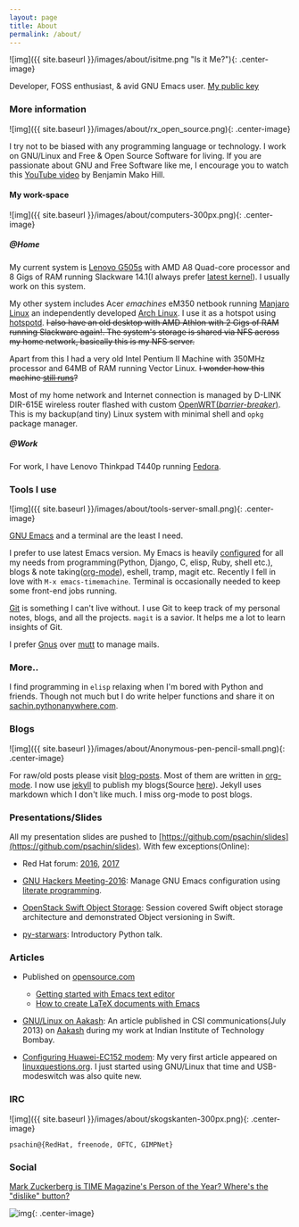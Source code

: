 ```yaml
---
layout: page
title: About
permalink: /about/
---
```


![img]({{ site.baseurl }}/images/about/isitme.png "Is it Me?"){: .center-image}

Developer, FOSS enthusiast, & avid GNU Emacs
user.
[My public key](http://pgp.mit.edu/pks/lookup?search=psachin&op=index)

### More information

![img]({{ site.baseurl }}/images/about/rx_open_source.png){: .center-image}

I try not to be biased with any programming language or technology. I
work on GNU/Linux and Free & Open Source Software for living. If you
are passionate about GNU and Free Software like me, I encourage you to
watch
this [YouTube video](https://www.youtube.com/watch?v=Er1pM9suxvE) by
Benjamin Mako Hill.

#### My work-space

![img]({{ site.baseurl }}/images/about/computers-300px.png){: .center-image}

##### @Home

My current system is [Lenovo
G505s](https://plus.google.com/photos/photo/113870692888444102463/6355020254313100738?icm=false&sqid=104043194426129544738&ssid=2c4bb3f4-0eed-4d83-9385-eb6e51a01dc9)
with AMD A8 Quad-core processor and 8 Gigs of RAM running Slackware
14.1(I always prefer [latest
kernel](https://github.com/psachin/bash_scripts/blob/master/build_my_kernel.sh)).
I usually work on this system.

My other system includes Acer _emachines_ eM350 netbook running
[Manjaro Linux](https://manjaro.org/) an independently developed [Arch
Linux](https://www.archlinux.org/). I use it as a hotspot using
[hotspotd](https://github.com/psachin/hotspotd). ~~I also have an old
desktop with AMD Athlon with 2 Gigs of RAM running Slackware again!.
The system's storage is shared via NFS across my home network,
basically this is my NFS server.~~

Apart from this I had a very old Intel Pentium II Machine with 350MHz
processor and 64MB of RAM running Vector Linux. ~~I wonder how this
machine [still
runs](https://plus.google.com/+Sachinp/posts/UMCp3L6NiAn?pid=5864821069617337218&oid=113870692888444102463)?~~

Most of my home network and Internet connection is managed by D-LINK
DIR-615E wireless router flashed with custom
[OpenWRT(_barrier-breaker_)](https://openwrt.org/). This is my
backup(and tiny) Linux system with minimal shell and `opkg` package
manager.

##### @Work

For work, I have Lenovo Thinkpad T440p running
[Fedora](https://getfedora.org/).

### Tools I use

![img]({{ site.baseurl }}/images/about/tools-server-small.png){: .center-image}

[GNU Emacs](https://www.gnu.org/software/emacs/) and a terminal are
the least I need.

I prefer to use latest Emacs version. My Emacs is heavily
[configured](https://github.com/psachin/.emacs.d) for all my needs
from programming(Python, Django, C, elisp, Ruby, shell etc.), blogs &
note taking([org-mode](https://orgmode.org/)), eshell, tramp, magit
etc. Recently I fell in love with `M-x emacs-timemachine`. Terminal is
occasionally needed to keep some front-end jobs running.

[Git](http://git-scm.com) is something I can't live without. I use Git
to keep track of my personal notes, blogs, and all the projects.
`magit` is a savior. It helps me a lot to learn insights of Git.

I prefer [Gnus](https://www.emacswiki.org/emacs/GnusTutorial) over
[mutt](http://www.mutt.org/) to manage mails.

### More..

I find programming in `elisp` relaxing when I'm bored with Python and
friends. Though not much but I do write helper functions and share it
on [sachin.pythonanywhere.com](http://sachin.pythonanywhere.com).

### Blogs

![img]({{ site.baseurl }}/images/about/Anonymous-pen-pencil-small.png){: .center-image}

For raw/old posts please
visit [blog-posts](https://github.com/psachin/blog-posts). Most of
them are written in [org-mode](http://orgmode.org/). I now
use [jekyll](https://jekyllrb.com/) to publish my
blogs(Source [here](https://github.com/psachin/psachin.github.io)).
Jekyll uses markdown which I don't like much. I miss org-mode to post
blogs.

### Presentations/Slides

All my presentation slides are pushed to
[https://github.com/psachin/slides](https://github.com/psachin/slides).
With few exceptions(Online):

* Red Hat forum: [2016](http://redhat.slides.com/psachin/rh-forum-2016), [2017](https://github.com/psachin/slides/blob/master/RH-forum/RedHatCloudForms-2017-Sachin.pdf)

* [GNU Hackers Meeting-2016](http://psachin.github.io/.emacs.d/):
  Manage GNU Emacs configuration using [literate
  programming](http://orgmode.org/worg/org-contrib/babel/intro.html).

* [OpenStack Swift Object
  Storage](http://redhat.slides.com/psachin/rhosp-swift-2016): Session
  covered Swift object storage architecture and demonstrated Object
  versioning in Swift.

* [py-starwars](http://psachin.github.io/py-starwars/): Introductory
  Python talk.

### Articles

* Published on [opensource.com](https://opensource.com/)
  * [Getting started with Emacs text editor](https://opensource.com/life/16/2/intro-to-emacs)
  * [How to create LaTeX documents with Emacs](https://opensource.com/article/18/4/how-create-latex-documents-emacs)

* [GNU/Linux on Aakash](http://www.csi-india.org/communications/CSIC%20July%202013.pdf):
  An article published in CSI communications(July 2013)
  on [Aakash](http://aakashlabs.org/gnu/) during my work at Indian
  Institute of Technology Bombay.

* [Configuring Huawei-EC152
  modem](http://www.linuxquestions.org/linux/answers/hardware/configuring_huaweiec152_modem):
  My very first article appeared on
  [linuxquestions.org](https://www.linuxquestions.org/). I just
  started using GNU/Linux that time and USB-modeswitch was also quite
  new.

### IRC

![img]({{ site.baseurl }}/images/about/skogskanten-300px.png){: .center-image}

  `psachin@{RedHat, freenode, OFTC, GIMPNet}`

### Social

[Mark Zuckerberg is TIME Magazine's Person of the Year? Where's the
"dislike" button?](http://www.fsf.org/fb)

![img](http://static.fsf.org/nosvn/no-facebook-me.png "Not f'd — you won't find me on Facebook"){:
.center-image}
